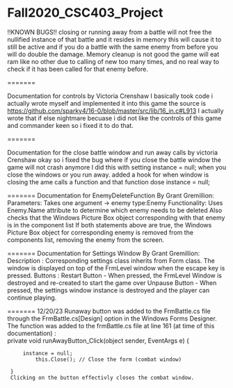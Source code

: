 # Fall2020_CSC403_Project

!!KNOWN BUGS!!
	closing or running away from a battle will not free the nullified instance of that battle and 
	it resides in memory this will cause it to still be active and if you do a battle with the same
	enemy from before you will do double the damage. Memory cleanup is not good the game will
	eat ram like no other due to calling of new too many times, and no real way to check if it
	has been called for that enemy before.

=======

Documentation for controls by Victoria Crenshaw
	I basically took code i actually wrote myself and implemented it into this game
	the source is https://github.com/sparky4/16-0/blob/master/src/lib/16_in.c#L913
	I actually wrote that if else nightmare becuase i did not like the controls of this game and commander keen
	so i fixed it to do that.
	

=======

Documentation for the close battle window and run away calls by victoria Crenshaw
	okay so i fixed the bug where if you close the battle window the game will not crash anymore
	I did this with setting instance = null; when you close the windows or you run away.
	added a hook for when window is closing the ame calls a function and that function dose instance = null;

=======
Documentation for EnemyDeleteFunction By Grant Gremillion:
    Parameters:
        Takes one argument -> enemy type:Enemy
    Functionality:
        Uses Enemy.Name attribute to determine which enemy needs to be deleted
        Also checks that the Windows Picture Box object corresponding with that enemy is in the component list
            If both statements above are true, the Windows Picture Box object for corresponding enemy is removed from the components list,
            removing the enemy from the screen.

=======
Documentation for Settings Window By Grant Gremillion:
    Description :
        Corresponding settings class inherits from Form class. The window is displayed on top of the FrmLevel window when the escape key is pressed. 
    Buttons :
        Restart Button - When pressed, the FrmLevel Window is destroyed and re-created to start the game over
        Unpause Button - When pressed, the settings window instance is destroyed and the player can continue playing.

=======
12/20/23  Runaway button was added to the FrmBattle.cs file through the FrmBattle.cs[Design] option in the Windows Forms Designer.  The function was added to the frmBattle.cs file at line 161 (at time of this documentation)  :    
     private void runAwayButton_Click(object sender, EventArgs e)
     {

         instance = null;
             this.Close(); // Close the form (combat window)
    
     }
     Clicking on the button effectivly closes the combat window.  



